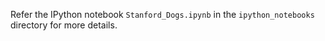 Refer the IPython notebook `Stanford_Dogs.ipynb` in the `ipython_notebooks` directory for more details.
